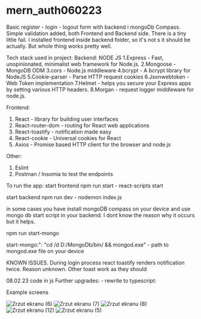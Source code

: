 # mern_auth060223

Basic register - login - logout form with backend i mongoDb Compass.
Simple validation added, both Frontend and Backend side.
There is a tiny little fail. I installed frontend inside backend folder, 
so it's not s it should be actually. But whole thing works pretty well.

Tech stack used in project:
Backend:
NODE JS
1.Express - Fast, unopinionated, minimalist web framework for Node.js.
2.Mongoose - MongoDB ODM
3.cors - Node.js middleware
4.bcrypt - A bcrypt library for NodeJS
5.Cookie-parser - Parse HTTP request cookies
6.Jsonwebtoken - Web Token implementation 
7.Helmet -  helps you secure your Express apps by setting various HTTP headers. 
8.Morgan - request logger middleware for node.js.

Frontend:
1. React - library for building user interfaces
2. React-router-dom - routing for React web applications
3. React-toastify - notification made easy
4. React-cookie - Universal cookies for React
5. Axios - Promise based HTTP client for the browser and node.js

Other:
1. Eslint
2. Postman / Insomia to test the endpoints


To run the app:
start frontend
npm run start - react-scripts start

start backend
npm run dev - nodemon index.js

in some cases you have install mongoDB compass on your device and
use mongo db start script in your backend. I dont know the reason why it occurs but it helps.

npm run start-mongo   

start-mongo:": "cd /d D:/MongoDb/bin/ && mongod.exe" - path to mongod.exe file on your device

KNOWN ISSUES. During login process react toastify renders notification twice. Reason unknown. Other toast work as they should

08.02.23 code in js
Further upgrades: - rewrite to typescript:

Example screens



![Zrzut ekranu (6)](https://user-images.githubusercontent.com/110019733/218253976-92e57648-3fee-45d8-af4d-4a9699bf602c.png)
![Zrzut ekranu (7)](https://user-images.githubusercontent.com/110019733/218253977-f3d38eb2-ce7e-4852-9c09-c74c23512a57.png)
![Zrzut ekranu (8)](https://user-images.githubusercontent.com/110019733/218253978-f12f005b-d612-4343-868c-ad3e6514f608.png)
![Zrzut ekranu (12)](https://user-images.githubusercontent.com/110019733/218253980-03c54eb1-78d8-4e9b-af62-473e0ceffe8b.png)
![Zrzut ekranu (5)](https://user-images.githubusercontent.com/110019733/218253981-24bc88db-6562-46f2-bb9b-80003c85ef49.png)
